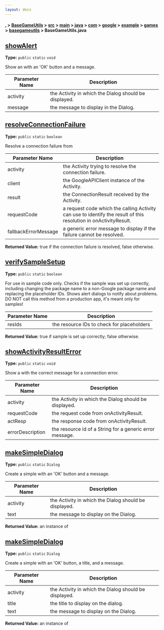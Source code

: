 ```yaml
---
layout: docs
---
```

#### [.](./../../../../../../../../../index) > [BaseGameUtils](./../../../../../../../../index) > [src](./../../../../../../../index) > [main](./../../../../../../index) > [java](./../../../../../index) > [com](./../../../../index) > [google](./../../../index) > [example](./../../index) > [games](./../index) > [basegameutils](./index) > **BaseGameUtils.java**

## [showAlert](https://github.com/TheAndroidMaster/Asteroid/blob/master/BaseGameUtils/src/main/java/com/google/example/games/basegameutils/BaseGameUtils.java#L17)

**Type:** `public` `static` `void`

Show an with an 'OK' button and a message. 





|Parameter Name|Description|
|-----|-----|
|activity|the Activity in which the Dialog should be displayed.|
|message|the message to display in the Dialog.  |








## [resolveConnectionFailure](https://github.com/TheAndroidMaster/Asteroid/blob/master/BaseGameUtils/src/main/java/com/google/example/games/basegameutils/BaseGameUtils.java#L28)

**Type:** `public` `static` `boolean`

Resolve a connection failure from 






|Parameter Name|Description|
|-----|-----|
|activity|the Activity trying to resolve the connection failure.|
|client|the GoogleAPIClient instance of the Activity.|
|result|the ConnectionResult received by the Activity.|
|requestCode|a request code which the calling Activity can use to identify the result of this resolution in onActivityResult.|
|fallbackErrorMessage|a generic error message to display if the failure cannot be resolved.|


**Returned Value:** true if the connection failure is resolved, false otherwise.  








## [verifySampleSetup](https://github.com/TheAndroidMaster/Asteroid/blob/master/BaseGameUtils/src/main/java/com/google/example/games/basegameutils/BaseGameUtils.java#L69)

**Type:** `public` `static` `boolean`

For use in sample code only. Checks if the sample was set up correctly, 
including changing the package name to a non-Google package name and 
replacing the placeholder IDs. Shows alert dialogs to notify about problems. 
DO NOT call this method from a production app, it's meant only for samples! 





|Parameter Name|Description|
|-----|-----|
|resIds|the resource IDs to check for placeholders|


**Returned Value:** true if sample is set up correctly; false otherwise.  








## [showActivityResultError](https://github.com/TheAndroidMaster/Asteroid/blob/master/BaseGameUtils/src/main/java/com/google/example/games/basegameutils/BaseGameUtils.java#L108)

**Type:** `public` `static` `void`

Show a with the correct message for a connection error. 





|Parameter Name|Description|
|-----|-----|
|activity|the Activity in which the Dialog should be displayed.|
|requestCode|the request code from onActivityResult.|
|actResp|the response code from onActivityResult.|
|errorDescription|the resource id of a String for a generic error message.  |








## [makeSimpleDialog](https://github.com/TheAndroidMaster/Asteroid/blob/master/BaseGameUtils/src/main/java/com/google/example/games/basegameutils/BaseGameUtils.java#L153)

**Type:** `public` `static` `Dialog`

Create a simple with an 'OK' button and a message. 





|Parameter Name|Description|
|-----|-----|
|activity|the Activity in which the Dialog should be displayed.|
|text|the message to display on the Dialog.|


**Returned Value:** an instance of   








## [makeSimpleDialog](https://github.com/TheAndroidMaster/Asteroid/blob/master/BaseGameUtils/src/main/java/com/google/example/games/basegameutils/BaseGameUtils.java#L165)

**Type:** `public` `static` `Dialog`

Create a simple with an 'OK' button, a title, and a message. 





|Parameter Name|Description|
|-----|-----|
|activity|the Activity in which the Dialog should be displayed.|
|title|the title to display on the dialog.|
|text|the message to display on the Dialog.|


**Returned Value:** an instance of   








